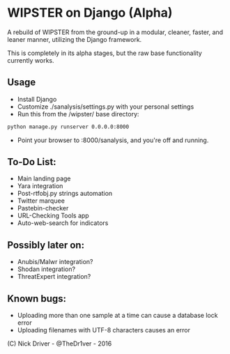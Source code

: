 # WIPSTER on Django (Alpha)

A rebuild of WIPSTER from the ground-up in a modular, cleaner, faster, and leaner manner, utilizing the Django framework.

This is completely in its alpha stages, but the raw base functionality currently works.

## Usage
- Install Django
- Customize ./sanalysis/settings.py with your personal settings
- Run this from the /wipster/ base directory:
```sh
python manage.py runserver 0.0.0.0:8000 
```
- Point your browser to :8000/sanalysis, and you're off and running.

## To-Do List:

- Main landing page
- Yara integration
- Post-rtfobj.py strings automation
- Twitter marquee
- Pastebin-checker
- URL-Checking Tools app
- Auto-web-search for indicators

## Possibly later on:

- Anubis/Malwr integration?
- Shodan integration?
- ThreatExpert integration?

## Known bugs:

- Uploading more than one sample at a time can cause a database lock error
- Uploading filenames with UTF-8 characters causes an error

(C) Nick Driver - @TheDr1ver - 2016
